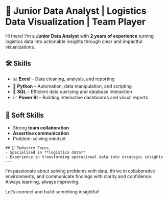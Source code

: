 # 👋 Junior Data Analyst | Logistics Data Visualization | Team Player

Hi there! I'm a **Junior Data Analyst** with **2 years of experience** turning logistics data into actionable insights through clear and impactful visualizations.

## 🛠️ Skills

- 📊 **Excel** – Data cleaning, analysis, and reporting  
- 🐍 **Python** – Automation, data manipulation, and scripting  
- 🧠 **SQL** – Efficient data querying and database interaction  
- 📈 **Power BI** – Building interactive dashboards and visual reports  

## 🤝 Soft Skills

- Strong **team collaboration**
- **Assertive communication**
- Problem-solving mindset
```
## 🚚 Industry Focus
- Specialized in **logistics data**
- Experience in transforming operational data into strategic insights
--- 
```
I'm passionate about solving problems with data, thrive in collaborative environments, and communicate findings with clarity and confidence. Always learning, always improving.

Let’s connect and build something insightful!

